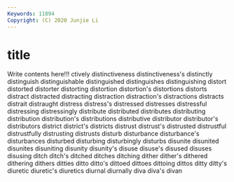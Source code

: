 ```yaml
---
Keywords: 11894
Copyright: (C) 2020 Junjie Li
---
```


# title

Write contents here!!!
ctively 
distinctiveness
distinctiveness's 
distinctly 
distinguish 
distinguishable 
distinguished 
distinguishes 
distinguishing 
distort 
distorted 
distorter
distorting 
distortion 
distortion's 
distortions 
distorts 
distract 
distracted 
distracting 
distraction 
distraction's
distractions 
distracts 
distrait 
distraught 
distress 
distress's 
distressed 
distresses 
distressful 
distressing
distressingly 
distribute 
distributed 
distributes 
distributing 
distribution 
distribution's 
distributions 
distributive 
distributor
distributor's 
distributors 
district 
district's 
districts 
distrust 
distrust's 
distrusted 
distrustful 
distrustfully
distrusting 
distrusts 
disturb 
disturbance 
disturbance's 
disturbances 
disturbed 
disturbing 
disturbingly 
disturbs
disunite 
disunited 
disunites 
disuniting 
disunity 
disunity's 
disuse 
disuse's 
disused 
disuses
disusing 
ditch 
ditch's 
ditched 
ditches 
ditching 
dither 
dither's 
dithered 
dithering
dithers 
ditties 
ditto 
ditto's 
dittoed 
dittoes 
dittoing 
dittos 
ditty 
ditty's
diuretic 
diuretic's 
diuretics 
diurnal 
diurnally 
diva 
diva's 
divan 
